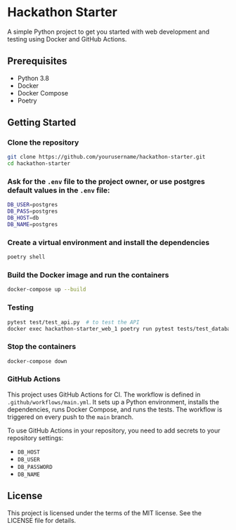# Hackathon Starter

A simple Python project to get you started with web development and testing using Docker and GitHub Actions.

## Prerequisites

- Python 3.8
- Docker
- Docker Compose
- Poetry

## Getting Started
### Clone the repository

```bash
git clone https://github.com/yourusername/hackathon-starter.git
cd hackathon-starter
```

### Ask for the `.env` file to the project owner, or use postgres default values in the `.env` file:

```bash
DB_USER=postgres
DB_PASS=postgres
DB_HOST=db
DB_NAME=postgres
```

### Create a virtual environment and install the dependencies

```bash
poetry shell 
```

### Build the Docker image and run the containers

```bash
docker-compose up --build
```

### Testing
```bash
pytest test/test_api.py  # to test the API
docker exec hackathon-starter_web_1 poetry run pytest tests/test_database.py  # to test the database inside the container
```

### Stop the containers

```bash
docker-compose down
```

### GitHub Actions
This project uses GitHub Actions for CI. 
The workflow is defined in `.github/workflows/main.yml`. 
It sets up a Python environment, installs the dependencies, runs Docker Compose, and runs the tests.
The workflow is triggered on every push to the `main` branch.

To use GitHub Actions in your repository, you need to add secrets to your repository settings:
- `DB_HOST`
- `DB_USER`
- `DB_PASSWORD`
- `DB_NAME`

## License
This project is licensed under the terms of the MIT license. See the LICENSE file for details.